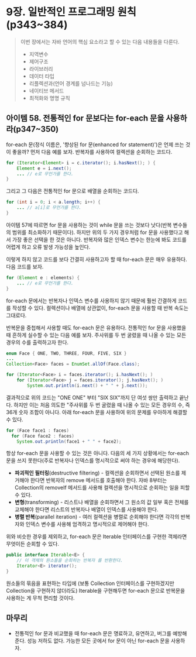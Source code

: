 # 9장. 일반적인 프로그래밍 원칙(p343~384)

> 이번 장에서는 자바 언어의 핵심 요소라고 할 수 있는 다음 내용들을 다룬다.
>
> - 지역변수
> - 제어구조
> - 라이브러리
> - 데이터 타입 
> - 리플렉션과(언어 경계를 넘나드는 기능) 
> - 네이티브 메서드
> - 최적화와 명명 규칙

## 아이템 58. 전통적인 for 문보다는 for-each 문을 사용하라(p347~350)

for-each 문(정식 이름은, '향상된 for 문(enhanced for statement)')은 언제 쓰는 것이 좋을까? 먼저 다음 예를 보자. 반복자를 사용하여 컬렉션을 순회하는 코드다.

```java
for (Iterator<Element> i = c.iterator(); i.hasNext(); ) {
	Element e = i.next();
	... // e로 무언가를 한다.
}
```

그리고 그 다음은 전통적인 for 문으로 배열을 순회하는 코드다.

```java
for (int i = 0; i < a.length; i++) {
	... // a[i]로 무언가를 한다.
}
```

아이템 57에 따르면 for 문을 사용하는 것이 while 문을 쓰는 것보다 낫다(반복 변수들의 범위를 최소화하기 때문이다). 하지만 위의 두 가지 경우처럼 for 문을 사용했다고 해서 가장 좋은 선택을 한 것은 아니다. 반복자와 많은 인덱스 변수는 한눈에 봐도 코드를 어렵게 하고 오류 발생 가능성을 높인다. 

이렇게 하지 않고 코드를 보다 간결히 사용하고자 할 때 for-each 문은 매우 유용하다. 다음 코드를 보자.

```java
for (Element e : elements) {
	... // e로 무언가를 한다.
}
```

for-each 문에서는 반복자나 인덱스 변수를 사용하지 않기 때문에 훨씬 간결하게 코드를 작성할 수 있다. 컬렉션이나 배열에 상관없이, for-each 문을 사용할 때 반복 속도는 그대로다.

반복문을 중첩해서 사용할 때도 for-each 문은 유용하다. 전통적인 for 문을 사용했을 때 흔하게 실수할 수 있는 다음 예를 보자. 주사위를 두 번 굴렸을 때 나올 수 있는 모든 경우의 수를 출력하고자 한다.

```java
enum Face { ONE, TWO, THREE, FOUR, FIVE, SIX }
...
Collection<Face> faces = EnumSet.allOf(Face.class);

for (Iterator<Face> i = faces.iterator(); i.hasNext(); )
	for (Iterator<Face> j = faces.iterator(); j.hasNext(); )
		System.out.println(i.next() + " " + j.next());
```

결과적으로 위의 코드는 "ONE ONE" 부터 "SIX SIX"까지 단 여섯 쌍만 출력하고 끝난다. 하지만 이는 처음 의도한 "주사위를 두 번 굴렸을 때 나올 수 있는 모든 경우의 수, 즉 36개 숫자 조합이 아니다. 아래 for-each 문을 사용하여 위의 문제를 우아하게 해결할 수 있다.

```java
for (Face face1 : faces)
  for (Face face2 : faces)
    System.out.println(face1 + " " + face2);
```

항상 for-each 문을 사용할 수 있는 것은 아니다. 다음의 세 가지 상황에서는 for-each 문을 쓰지 못한다(주로 반복자나 인덱스를 명시적으로 써야 하는 경우에 해당한다).

- **파괴적인 필터링**(destructive filtering) - 컬렉션을 순회하면서 선택된 원소를 제거해야 한다면 반복자의 remove 메서드를 호출해야 한다. 자바 8부터는 Collection의 removeIf 메서드를 사용해 컬렉션을 명시적으로 순회하는 일을 피할 수 있다.
- **변형**(transforming) - 리스트나 배열을 순회하면서 그 원소의 값 일부 혹은 전체를 교체해야 한다면 리스트의 반복자나 배열이 인덱스를 사용해야 한다.
- **병렬 반복**(parallel iteration) - 여러 컬렉션을 병렬로 순회해야 한다면 각각의 반복자와 인덱스 변수를 사용해 엄격하고 명시적으로 제어해야 한다.

위와 비슷한 경우를 제외하고, for-each 문은 Iterable 인터페이스를 구현한 객체라면 무엇이든 순회할 수 있다.

```java
public interface Iterable<E> {
    // 이 객체의 원소들을 순회하는 반복자 를 반환한다.
	Iterator<E> iterator();
}
```

원소들의 묶음을 표현하는 타입에 (보통 Collection 인터페이스를 구현하겠지만 Collection을 구현하지 않더라도) Iterable을 구현해두면 for-each 문으로 반복문을 사용하는 게 무척 편리할 것이다.

## 마무리

- 전통적인 for 문과 비교했을 때 for-each 문은 명료하고, 유연하고, 버그를 예방해준다. 성능 저하도 없다. 가능한 모든 곳에서 for 문이 아닌 for-each 문을 사용하자.

